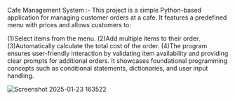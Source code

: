 Cafe Management System :-
This project is a simple Python-based application for managing customer orders at a cafe. It features a predefined menu with prices and allows customers to:

(1)Select items from the menu.
(2)Add multiple items to their order.
(3)Automatically calculate the total cost of the order.
(4)The program ensures user-friendly interaction by validating item availability and providing clear prompts for additional orders. It showcases foundational programming concepts such as conditional statements, dictionaries, and user input handling.

![Screenshot 2025-01-23 163522](https://github.com/user-attachments/assets/74ef0504-46e0-445f-b223-c11ddc1f0751)
